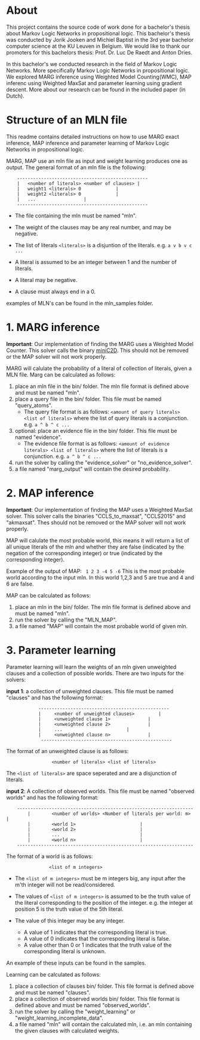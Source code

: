 # About
This project contains the source code of work done for a bachelor's thesis about Markov Logic
Networks in propositional logic. This bachelor's thesis was conducted by Jorik Jooken and 
Michiel Baptist in the 3rd year bachelor computer science at the KU Leuven in Belgium. We would like to 
thank our promoters for this bachelors thesis: Prof. Dr. Luc De Raedt and Anton Dries.

In this bachelor's we conducted research in the field of Markov Logic Networks. More specifically
Markov Logic Networks in propositional logic. We explored MARG inference using Weighted Model Counting(WMC),
MAP inferenc using Weighted MaxSat and parameter learning using gradient descent. More about our research can be 
found in the included paper (in Dutch).

# Structure of an MLN file
This readme contains detailed instructions on how to use MARG exact inference, MAP inference 
and parameter learning of Markov Logic Networks in propositional logic.

MARG, MAP use an mln file as input and weight learning produces one as output. The general
format of an mln file is the following:
```
	-------------------------------------------------
	|	<number of literals> <number of clauses> |
	|	weight1 <literals> 0			 |
	|	weight2 <literals> 0			 |
	|	...					 |
	-------------------------------------------------
```
- The file containing the mln must be named "mln".
- The weight of the clauses may be any real number, and may be negative.
- The list of literals ```<literals>``` is a disjuntion of the literals. e.g. ```a v b v c ...```

- A literal is assumed to be an integer between 1 and the number of literals. 
- A literal may be negative.	  
- A clause must always end in a 0.

examples of MLN's can be found in the mln_samples folder.

# 1. MARG inference

__Important__: Our implementation of finding the MARG uses a Weighted Model Counter.
           This solver calls the binary [miniC2D](http://reasoning.cs.ucla.edu/minic2d/). This should not be removed
           or the MAP solver will not work properly.

MARG will calulate the probability of a literal of collection of literals, given a MLN file.
Marg can be calculated as follows:
1. place an mln file in the bin/ folder. The mln file format is defined above and must be named "mln".
2. place a query file in the bin/ folder. This file must be named "query_atoms".
   - The query file format is as follows: ```<amount of query literals> <list of literals>```
		   where the list of query literals is a conjunction.
		   e.g. ```a ^ b ^ c ...```
3. optional: place an evidence file in the bin/ folder. This file must be named "evidence".
   - The evidence file format is as follows: ```<amount of evidence literals> <list of literals>```
    where the list of literals is a conjunction. e.g. ```a ^ b ^ c ...```
4. run the solver by calling the "evidence_solver" or "no_evidence_solver".
5. a file named "marg_output" will contain the desired probability.
  
# 2. MAP inference

__Important__: Our implementation of finding the MAP uses a Weighted MaxSat solver.
           This solver calls the binaries "CCLS_to_maxsat", "CCLS2015" and "akmaxsat". Thes should not be removed
           or the MAP solver will not work properly.

MAP will calulate the most probable world, this means it will return a list of all unique literals
of the mln and whether they are false (indicated by the negation of the corresponding integer) or 
true (indicated by the corresponding integer). 

Example of the output of MAP:
    ``` 1 2 3 -4 5 -6``` This is the most probable world according to the input mln. In this world 1,2,3 and 5 are true and
    4 and 6 are false. 
    
MAP can be calculated as follows:
1. place an mln in the bin/ folder. The mln file format is defined above and must be named "mln".
2. run the solver by calling the "MLN_MAP".
3. a file named "MAP" will contain the most probable world of given mln.

# 3. Parameter learning

Parameter learning will learn the weights of an mln given unweighted clauses and a collection of 
possible worlds. There are two inputs for the solvers:

__input 1__: a collection of unweighted clauses. This file must be named "clauses" and has the following format:
```
            -------------------------------------------------
            |     <number of unweighted clauses>	     |
            |     <unweighted clause 1>			     |
            |     <unweighted clause 2>			     |
            |     ...					     |
            |     <unweighted clause n>			     |
             -------------------------------------------------
```
The format of an unweighted clause is as follows:
```
                 <number of literals> <list of literals>
```
                 
The ```<list of literals>``` are space seperated and are a disjunction of literals.
            
__input 2__: A collection of observed worlds. This file must be named "observed worlds" and has the following format:
```
	------------------------------------------------------------------
        |        <number of worlds> <Number of literals per world: m>	  |
        |        <world 1>						  |
        |        <world 2>						  |
        |        ...							  |
        |        <world n>						  |
	------------------------------------------------------------------
```
The format of a world is as follows:
```
                <list of m integers>
```
- The ```<list of m integers>``` must be m integers big, any input after the m'th integer will 
              not be read/considered.
            
- The values of ```<list of m integers>``` is assumed to be the truth value of the literal corresponding
              to the position of the integer. e.g. the integer at position 5 is the truth value of the 5th literal.
              
- The value of this integer may be any integer.
  - A value of 1 indicates that the corresponding literal is true.
  - A value of 0 indicates that the corresponding literal is false.
  - A value other than 0 or 1 indicates that the truth value of the corresponding literal is unknown.
    
An example of these inputs can be found in the samples.
            
Learning can be calculated as follows:
1. place a collection of clauses bin/ folder. This file format is defined above and must be named "clauses".
2. place a collection of observed worlds bin/ folder. This file format is defined above and must be named "observed_worlds".
3. run the solver by calling the "weight_learning" or "weight_learning_incomplete_data".
4. a file named "mln" will contain the calculated mln, i.e. an mln containing the given clauses with calculated weights.
             
